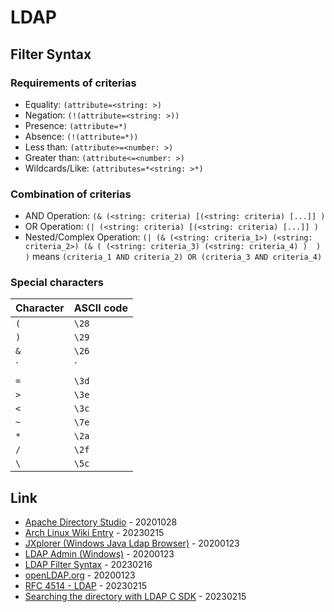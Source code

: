 # LDAP

## Filter Syntax

### Requirements of criterias

* Equality: `(attribute=<string: >)`
* Negation: `(!(attribute=<string: >))`
* Presence: `(attribute=*)`
* Absence: `(!(attribute=*))`
* Less than: `(attribute>=<number: >)`
* Greater than: `(attribute<=<number: >)`
* Wildcards/Like: `(attributes=*<string: >*)`

### Combination of criterias

* AND Operation: `(& (<string: criteria) [(<string: criteria) [...]] )`
* OR Operation: `(| (<string: criteria) [(<string: criteria) [...]] )`
* Nested/Complex Operation: `(| (& (<string: criteria_1>) (<string: criteria_2>) (& ( (<string: criteria_3) (<string: criteria_4) )  ) )` means `(criteria_1 AND criteria_2) OR (criteria_3 AND criteria_4)`

### Special characters

| Character | ASCII code |
| --- | --- |
| `(` | `\28` |
| `)` | `\29` |
| `&` | `\26` |
| `|` | `\7c` |
| `=` | `\3d` |
| `>` | `\3e` |
| `<` | `\3c` |
| `~` | `\7e` |
| `*` | `\2a` |
| `/` | `\2f` |
| `\` | `\5c` |

## Link

* [Apache Directory Studio](https://directory.apache.org/studio/) - 20201028
* [Arch Linux Wiki Entry](https://wiki.archlinux.org/title/OpenLDAP) - 20230215
* [JXplorer (Windows Java Ldap Browser)](http://www.jxplorer.org/) - 20200123
* [LDAP Admin (Windows)](http://www.ldapadmin.org/) - 20200123
* [LDAP Filter Syntax](http://www.ldapexplorer.com/en/manual/109010000-ldap-filter-syntax.htm) - 20230216
* [openLDAP.org](https://www.openldap.org/) - 20200123
* [RFC 4514 - LDAP](http://www.faqs.org/rfcs/rfc4515.html) - 20230215
* [Searching the directory with LDAP C SDK](https://wiki.mozilla.org/Mozilla_LDAP_SDK_Programmer%27s_Guide/Searching_the_Directory_With_LDAP_C_SDK) - 20230215

